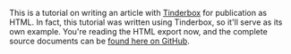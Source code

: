 This is a tutorial on writing an article with [Tinderbox][] for publication as HTML. In fact, this tutorial was written using Tinderbox, so it'll serve as its own example. You're reading the HTML export now, and the complete source documents can be [found here on GitHub][github].

[github]: http://github.com/lmorchard/tinderbox-article-tutorial
[tinderbox]: http://www.eastgate.com/Tinderbox/
